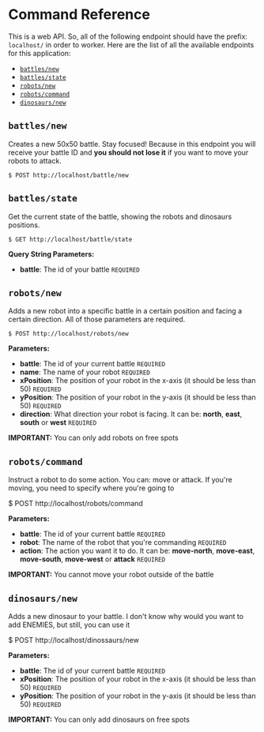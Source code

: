 # Command Reference

This is a web API. So, all of the following endpoint should have the prefix: `localhost/` in order to worker. Here are the list of all the available endpoints for this application:

* [`battles/new`](#battles/new)
* [`battles/state`](#battles/state)
* [`robots/new`](#robots/new)
* [`robots/command`](#robots/command)
* [`dinosaurs/new`](#dinosaurs/new)


## `battles/new`

Creates a new 50x50 battle. Stay focused! Because in this endpoint you will receive your battle ID and **you should not lose it** if you want to move your robots to attack.

    $ POST http://localhost/battle/new


## `battles/state`

Get the current state of the battle, showing the robots and dinosaurs positions.

    $ GET http://localhost/battle/state

**Query String Parameters:**
* **battle**: The id of your battle `REQUIRED`


## `robots/new`

Adds a new robot into a specific battle in a certain position and facing a certain direction. All of those parameters are required.

    $ POST http://localhost/robots/new

**Parameters:**
* **battle**: The id of your current battle `REQUIRED`
* **name**: The name of your robot `REQUIRED`
* **xPosition**: The position of your robot in the x-axis (it should be less than 50) `REQUIRED`
* **yPosition**: The position of your robot in the y-axis (it should be less than 50) `REQUIRED`
* **direction**: What direction your robot is facing. It can be: **north**, **east**, **south** or **west** `REQUIRED`

**IMPORTANT:** You can only add robots on free spots


## `robots/command`

Instruct a robot to do some action. You can: move or attack. If you're moving, you need to specify where you're going to

$ POST http://localhost/robots/command

**Parameters:**
* **battle**: The id of your current battle `REQUIRED`
* **robot**: The name of the robot that you're commanding `REQUIRED`
* **action**: The action you want it to do. It can be: **move-north**, **move-east**, **move-south**, **move-west** or **attack** `REQUIRED`

**IMPORTANT:** You cannot move your robot outside of the battle


## `dinosaurs/new`

Adds a new dinosaur to your battle. I don't know why would you want to add ENEMIES, but still, you can use it

$ POST http://localhost/dinossaurs/new

**Parameters:**
* **battle**: The id of your current battle `REQUIRED`
* **xPosition**: The position of your robot in the x-axis (it should be less than 50) `REQUIRED`
* **yPosition**: The position of your robot in the y-axis (it should be less than 50) `REQUIRED`

**IMPORTANT:** You can only add dinosaurs on free spots
